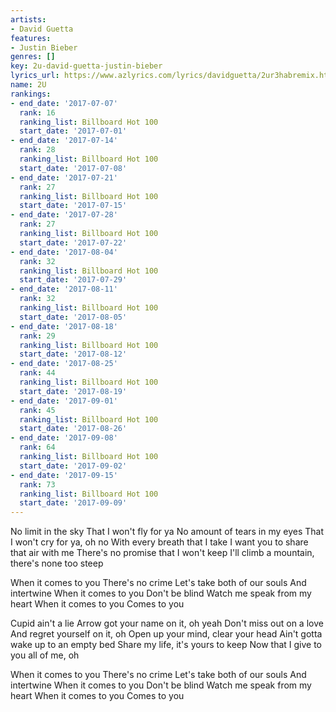 ```yaml
---
artists:
- David Guetta
features:
- Justin Bieber
genres: []
key: 2u-david-guetta-justin-bieber
lyrics_url: https://www.azlyrics.com/lyrics/davidguetta/2ur3habremix.html
name: 2U
rankings:
- end_date: '2017-07-07'
  rank: 16
  ranking_list: Billboard Hot 100
  start_date: '2017-07-01'
- end_date: '2017-07-14'
  rank: 28
  ranking_list: Billboard Hot 100
  start_date: '2017-07-08'
- end_date: '2017-07-21'
  rank: 27
  ranking_list: Billboard Hot 100
  start_date: '2017-07-15'
- end_date: '2017-07-28'
  rank: 27
  ranking_list: Billboard Hot 100
  start_date: '2017-07-22'
- end_date: '2017-08-04'
  rank: 32
  ranking_list: Billboard Hot 100
  start_date: '2017-07-29'
- end_date: '2017-08-11'
  rank: 32
  ranking_list: Billboard Hot 100
  start_date: '2017-08-05'
- end_date: '2017-08-18'
  rank: 29
  ranking_list: Billboard Hot 100
  start_date: '2017-08-12'
- end_date: '2017-08-25'
  rank: 44
  ranking_list: Billboard Hot 100
  start_date: '2017-08-19'
- end_date: '2017-09-01'
  rank: 45
  ranking_list: Billboard Hot 100
  start_date: '2017-08-26'
- end_date: '2017-09-08'
  rank: 64
  ranking_list: Billboard Hot 100
  start_date: '2017-09-02'
- end_date: '2017-09-15'
  rank: 73
  ranking_list: Billboard Hot 100
  start_date: '2017-09-09'
---
```



No limit in the sky
That I won't fly for ya
No amount of tears in my eyes
That I won't cry for ya, oh no
With every breath that I take
I want you to share that air with me
There's no promise that I won't keep
I'll climb a mountain, there's none too steep

When it comes to you
There's no crime
Let's take both of our souls
And intertwine
When it comes to you
Don't be blind
Watch me speak from my heart
When it comes to you
Comes to you

Cupid ain't a lie
Arrow got your name on it, oh yeah
Don't miss out on a love
And regret yourself on it, oh
Open up your mind, clear your head
Ain't gotta wake up to an empty bed
Share my life, it's yours to keep
Now that I give to you all of me, oh

When it comes to you
There's no crime
Let's take both of our souls
And intertwine
When it comes to you
Don't be blind
Watch me speak from my heart
When it comes to you
Comes to you



